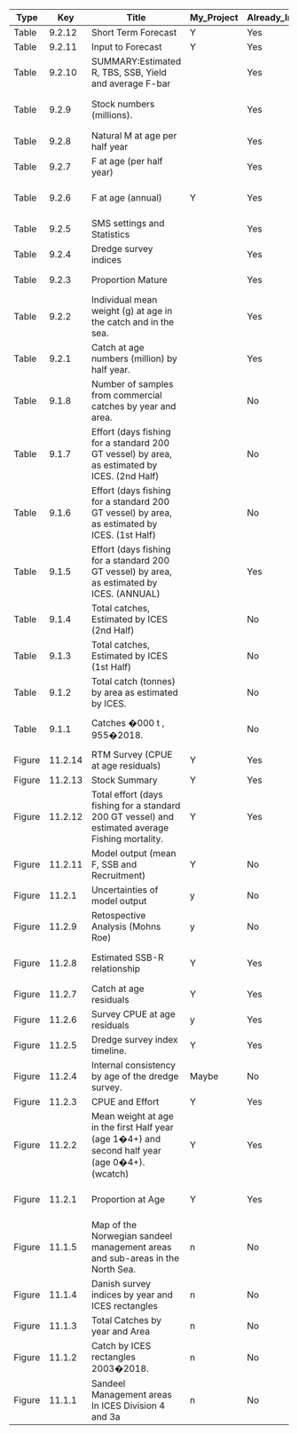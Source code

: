 |Type|Key|Title|My_Project|Already_In_TAF|To_go_in_TAF|Comments|Utilities|Util_Author|
|---|---|---|---|---|---|---|---|---|
|Table|9.2.12|Short Term Forecast|Y|Yes|Yes||frecast_not_rounded|NA|
|Table|9.2.11|Input to Forecast|Y|Yes|Yes|||NA|
|Table|9.2.10|SUMMARY:Estimated R, TBS,  SSB, Yield and average F-bar||Yes|Yes|�summary� Numbers are different||NA|
|Table|9.2.9|Stock numbers (millions). ||Yes|Yes|Small difference in numbers (eg. Last row) �natage�||NA|
|Table|9.2.8|Natural M at age per half year||Yes|Yes|||NA|
|Table|9.2.7|F at age (per half year)||Yes|Yes|�fatage�||NA|
|Table|9.2.6|F at age (annual)|Y|Yes|Yes|DONE BUT NOT THE SAME AS EITHER TABLES||NA|
|Table|9.2.5|SMS settings and Statistics||Yes|Yes|||NA|
|Table|9.2.4|Dredge survey indices||Yes|Yes|�survey�||NA|
|Table|9.2.3|Proportion Mature||Yes|Yes|In HAWG report, only up to 2016||NA|
|Table|9.2.2|Individual mean weight (g) at age in the catch and in the sea.||Yes|Yes|�wcatch�||NA|
|Table|9.2.1|Catch at age numbers (million) by half year.||Yes|Yes|||NA|
|Table|9.1.8|Number of samples from  commercial catches  by year and area.||No|Yes|This is for all areas||NA|
|Table|9.1.7|Effort (days fishing for a standard  200 GT vessel) by  area, as estimated by ICES. (2nd Half)||No|Yes|This is for all areas||NA|
|Table|9.1.6|Effort (days fishing for a standard  200 GT vessel) by  area, as estimated by ICES. (1st Half)||No|Yes|This is for all areas||NA|
|Table|9.1.5|Effort (days fishing for a standard  200 GT vessel) by  area, as estimated by ICES. (ANNUAL)||Yes|Yes|||NA|
|Table|9.1.4|Total catches, Estimated by ICES (2nd Half)||No|Yes|This is for all areas||NA|
|Table|9.1.3|Total catches, Estimated by ICES (1st Half)||No|Yes|This is for all areas||NA|
|Table|9.1.2|Total catch (tonnes) by area  as estimated by ICES. ||No|Yes|This is for all areas||NA|
|Table|9.1.1|Catches �000 t , 955�2018.||No|Maybe|Problem with title in report? Wrong start date All Countries||NA|
|Figure|11.2.14|RTM Survey (CPUE at age residuals)|Y|Yes|Yes|Slight difference in RTM ref dot|SAN_Plot_survey_residuals_bubbles.R|NA|
|Figure|11.2.13|Stock Summary|Y|Yes|Yes|Typical SAG layour|SAN_Plot_summary_ICES_multi.R|NA|
|Figure|11.2.12|Total effort (days fishing for a  standard 200 GT vessel) and estimated average Fishing mortality.|Y|Yes|Yes||SAN_effort.R|NA|
|Figure|11.2.11|Model output (mean F, SSB and  Recruitment) |Y|No|Yes||WHAT UTILITIY?|NA|
|Figure|11.2.1|Uncertainties of model output |y|No|Yes||SAN_CV.R|NA|
|Figure|11.2.9|Retospective Analysis (Mohns Roe)|y|No|Yes||SAN_Retrospectiv_single_sp.R|NA|
|Figure|11.2.8|Estimated SSB-R relationship|Y|Yes|Yes|But what is the correct utility? Multi or normal|SAN_Plot_SSB_rec.R|NA|
|Figure|11.2.7|Catch at age residuals |Y|Yes|Yes|catch_residuals_1.png and _2|SAN_Plot_catch_residuals_bubble.R|NA|
|Figure|11.2.6|Survey CPUE at age residuals|y|Yes|Yes|survey_resids|SAN_Plot_survey_residuals_bubbles.R|NA|
|Figure|11.2.5|Dredge survey index timeline.|Y|Yes|Maybe||SAN_survey_index_timeline.R|NA|
|Figure|11.2.4|Internal consistency by age of the dredge  survey.|Maybe|No|Maybe||SAN_Internal_consistency.R|NA|
|Figure|11.2.3|CPUE and Effort|Y|Yes|Yes||SAN_total_catch_and_effort.R|NA|
|Figure|11.2.2|Mean weight at age in the first Half year (age 1�4+) and  second half year (age 0�4+). (wcatch)|Y|Yes|Yes|Legend missing|SAN_Tables_report.R|NA|
|Figure|11.2.1|Proportion at Age|Y|Yes|Yes|Legend missing. THE PLOTS ARE DIFFERENT!|SAN_Tables_report.R|NA|
|Figure|11.1.5|Map of the Norwegian sandeel management areas and sub-areas in the North Sea.|n|No|No|||NA|
|Figure|11.1.4|Danish survey indices by year  and ICES rectangles|n|No|Maybe|||NA|
|Figure|11.1.3|Total Catches by year and Area|n|No|Maybe|Involves other stocks||NA|
|Figure|11.1.2|Catch by ICES rectangles 2003�2018.|n|No|Maybe|||NA|
|Figure|11.1.1|Sandeel Management areas In ICES Division 4 and 3a|n|No|No|||NA|
